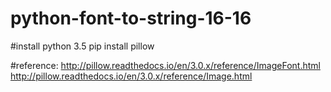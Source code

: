 # python-font-to-string-16-16

#install
python 3.5
pip install pillow

#reference:
http://pillow.readthedocs.io/en/3.0.x/reference/ImageFont.html
http://pillow.readthedocs.io/en/3.0.x/reference/Image.html
